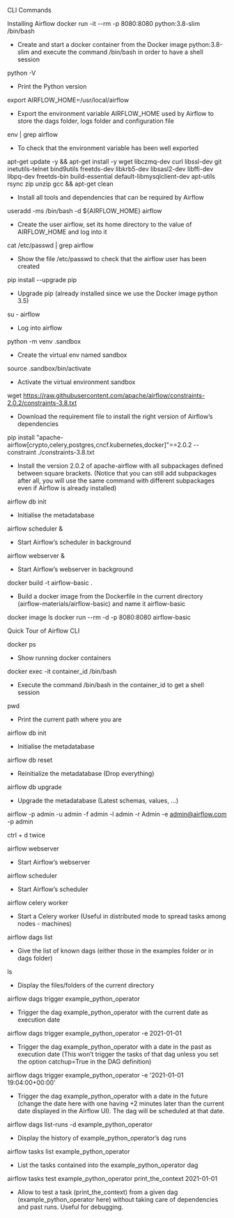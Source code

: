 CLI Commands


Installing Airflow
docker run -it --rm -p 8080:8080 python:3.8-slim /bin/bash
* Create and start a docker container from the Docker image python:3.8-slim and execute the command /bin/bash in order to have a shell session


python -V
* Print the Python version


export AIRFLOW_HOME=/usr/local/airflow
* Export the environment variable AIRFLOW_HOME used by Airflow to store the dags folder, logs folder and configuration file


env | grep airflow
* To check that the environment variable has been well exported


apt-get update -y && apt-get install -y wget libczmq-dev curl libssl-dev git inetutils-telnet bind9utils freetds-dev libkrb5-dev libsasl2-dev libffi-dev libpq-dev freetds-bin build-essential default-libmysqlclient-dev apt-utils rsync zip unzip gcc && apt-get clean
* Install all tools and dependencies that can be required by Airflow


useradd -ms /bin/bash -d ${AIRFLOW_HOME} airflow
* Create the user airflow, set its home directory to the value of AIRFLOW_HOME and log into it


cat /etc/passwd | grep airflow
* Show the file /etc/passwd to check that the airflow user has been created


pip install --upgrade pip
* Upgrade pip (already installed since we use the Docker image python 3.5)


su - airflow
* Log into airflow


python -m venv .sandbox
* Create the virtual env named sandbox


source .sandbox/bin/activate
* Activate the virtual environment sandbox


wget https://raw.githubusercontent.com/apache/airflow/constraints-2.0.2/constraints-3.8.txt
* Download the requirement file to install the right version of Airflow’s dependencies


pip install "apache-airflow[crypto,celery,postgres,cncf.kubernetes,docker]"==2.0.2 --constraint ./constraints-3.8.txt


* Install the version 2.0.2 of apache-airflow with all subpackages defined between square brackets. (Notice that you can still add subpackages after all, you will use the same command with different subpackages even if Airflow is already installed)


airflow db init
* Initialise the metadatabase


airflow scheduler &
* Start Airflow’s scheduler in background


airflow webserver &
* Start Airflow’s webserver in background


docker build -t airflow-basic .
* Build a docker image from the Dockerfile in the current directory (airflow-materials/airflow-basic)  and name it airflow-basic

docker image ls
docker run --rm -d -p 8080:8080 airflow-basic

Quick Tour of Airflow CLI


docker ps
* Show running docker containers


docker exec -it container_id /bin/bash
* Execute the command /bin/bash in the container_id to get a shell session


pwd
* Print the current path where you are


airflow db init
* Initialise the metadatabase


airflow db reset
* Reinitialize the metadatabase (Drop everything)


airflow db upgrade
* Upgrade the metadatabase (Latest schemas, values, ...)

airflow -p admin -u admin -f admin -l admin -r Admin -e admin@airflow.com -p admin

ctrl + d twice

airflow webserver
* Start Airflow’s webserver


airflow scheduler
* Start Airflow’s scheduler


airflow celery worker
* Start a Celery worker (Useful in distributed mode to spread tasks among nodes - machines)


airflow dags list
* Give the list of known dags (either those in the examples folder or in dags folder)


ls
* Display the files/folders of the current directory


airflow dags trigger example_python_operator
* Trigger the dag example_python_operator with the current date as execution date


airflow dags trigger example_python_operator -e 2021-01-01
* Trigger the dag example_python_operator with a date in the past as execution date (This won’t trigger the tasks of that dag unless you set the option catchup=True in the DAG definition)


airflow dags trigger example_python_operator -e '2021-01-01 19:04:00+00:00'
* Trigger the dag example_python_operator with a date in the future (change the date here with one having +2 minutes later than the current date displayed in the Airflow UI). The dag will be scheduled at that date.


airflow dags list-runs -d example_python_operator
* Display the history of example_python_operator’s dag runs


airflow tasks list example_python_operator
* List the tasks contained into the example_python_operator dag


airflow tasks test example_python_operator print_the_context 2021-01-01
* Allow to test a task (print_the_context) from a given dag (example_python_operator here) without taking care of dependencies and past runs. Useful for debugging.
